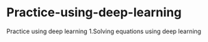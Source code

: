 # Practice-using-deep-learning
Practice using deep learning
1.Solving equations using deep learning
